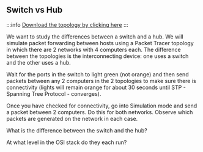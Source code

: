## Switch vs Hub

:::info
[Download the topology by clicking here](assets/switch_vs_hub.pkt)
:::

We want to study the differences between a switch and a hub. We will simulate packet forwarding between hosts using a Packet Tracer topology in which there are 2 networks with 4 computers each. The difference between the topologies is the interconnecting device: one uses a switch and the other uses a hub.

Wait for the ports in the switch to light green (not orange) and then send packets between any 2 computers in the 2 topologies to make sure there is connectivity (lights will remain orange for about 30 seconds until STP - Spanning Tree Protocol - converges).

Once you have checked for connectivity, go into Simulation mode and send a packet between 2 computers. Do this for both networks. Observe which packets are generated on the network in each case.

What is the difference between the switch and the hub?

At what level in the OSI stack do they each run?
